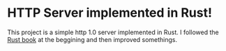 # HTTP Server implemented in Rust!

This project is a simple http 1.0 server implemented in Rust. I followed the [Rust book](https://doc.rust-lang.org/book/ch20-00-final-project-a-web-server.html) at the beggining and then improved somethings.